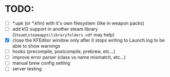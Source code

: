 # TODO:
- [ ] *.upk (or *.kfm) with it's own filesystem (like in weapon packs)
- [ ] add kf2 support in another steam library (`Steam\steamapps\libraryfolders.vdf` may help)
- [x] close the KFEditor window only after it stops writing to Launch.log to be able to show warnings
- [ ] hooks (precompile, postcompile, prebrew, etc...)
- [ ] improve error parser (class vs name mismatch, etc...)
- [ ] manual brew config setting
- [ ] server testing
